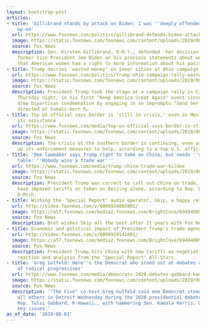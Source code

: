 ```yaml
---
layout: bootstrap-post
articles:
- title: 'Gillibrand stands by attack on Biden: I was ''deeply offended'' by 1981
    op-ed'
  url: https://www.foxnews.com/politics/gillibrand-defends-biden-attacks-debate
  image: https://static.foxnews.com/foxnews.com/content/uploads/2019/08/gillibrandbiden.jpg
  source: Fox News
  description: Sen. Kirsten Gillibrand, D-N.Y., defended  her decision to question
    former Vice President Joe Biden on his previous statements about women, arguing
    that American women had a right to more information about his position.
- title: Trump decries 'wasted money' on inner cities at Ohio campaign rally
  url: https://www.foxnews.com/politics/trump-ohio-campaign-rally-wasted-money-inner-cities
  image: https://static.foxnews.com/foxnews.com/content/uploads/2019/08/AP19213740047610.jpg
  source: Fox News
  description: President Trump took the stage at a campaign rally in Cincinnati, Ohio
    Thursday night, in his first "Keep America Great Again" event since his supporters
    drew bipartisan condemnation by engaging in an impromptu "Send her back!" chant
    directed at Somali-born R…
- title: Top US official says border is 'still in crisis,' even as Mexico steps up
    its assistance
  url: https://www.foxnews.com/media/top-us-official-says-border-is-still-in-crisis-even-as-mexico-steps-up-its-assistance
  image: https://static.foxnews.com/foxnews.com/content/uploads/2019/08/Perez-Wall_FOX-AP.jpg
  source: Fox News
  description: The crisis at the southern border is continuing, even as Mexico steps
    up its enforcement measures to help, according to a top U.S. official.
- title: 'Dem lawmaker says Trump right to take on China, but needs ''allies'' at
    table: ''Nobody wins a trade war'''
  url: https://www.foxnews.com/media/trump-china-trade-war-kildee
  image: https://static.foxnews.com/foxnews.com/content/uploads/2019/08/split.jpg
  source: Fox News
  description: President Trump was correct to call out China on trade, but shouldn't
    have imposed tariffs or taken on Beijing alone, according to Rep. Dan Kildee,
    D-Mich.
- title: Wishing the 'Special Report' audio operator, Skip, a happy retirement
  url: http://video.foxnews.com/v/6066934065001/
  image: https://a57.foxnews.com/media2.foxnews.com/BrightCove/694940094001/2019/08/01/640/360/694940094001_6066931491001_6066934065001-vs.jpg
  source: Fox News
  description: Bret wishes Skip all the best after 21 years with Fox News.
- title: Economic and political impact of President Trump's trade agenda
  url: http://video.foxnews.com/v/6066929141001/
  image: https://a57.foxnews.com/media2.foxnews.com/BrightCove/694940094001/2019/08/01/640/360/694940094001_6066931481001_6066929141001-vs.jpg
  source: Fox News
  description: President Trump hits China with new tariffs as negotiations stall;
    reaction and analysis from the 'Special Report' All-Stars.
- title: 'Greg Gutfeld: Here''s the Democrat who stood out at debates among a pack
    of radical progressives'
  url: https://www.foxnews.com/media/democrats-2020-debates-gabbard-kamala
  image: https://static.foxnews.com/foxnews.com/content/uploads/2019/08/Tulsi-Gabbard-split.jpg
  source: Fox News
  description: '"The Five" co-host Greg Gutfeld said one Democrat stood out above
    all others in Detroit Wednesday during the 2020 presidential debate, crediting
    Rep. Tulsi Gabbard, R-Hawaii., with hammering Sen. Kamala Harris, D-Calif., on
    key issues.'
as_of_date: '2019-08-01'
---
```


